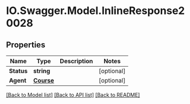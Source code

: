 # IO.Swagger.Model.InlineResponse20028
## Properties

Name | Type | Description | Notes
------------ | ------------- | ------------- | -------------
**Status** | **string** |  | [optional] 
**Agent** | [**Course**](Course.md) |  | [optional] 

[[Back to Model list]](../README.md#documentation-for-models) [[Back to API list]](../README.md#documentation-for-api-endpoints) [[Back to README]](../README.md)

